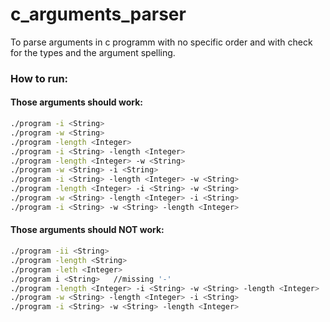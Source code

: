 # c_arguments_parser
To parse arguments in c programm with no specific order and with check for the types and the argument spelling.

<h3>How to run:</h3>
<h4>Those arguments should work:</h4>

```bash
./program -i <String>
./program -w <String>
./program -length <Integer>
./program -i <String> -length <Integer>
./program -length <Integer> -w <String>
./program -w <String> -i <String>
./program -i <String> -length <Integer> -w <String>
./program -length <Integer> -i <String> -w <String>
./program -w <String> -length <Integer> -i <String>
./program -i <String> -w <String> -length <Integer>
```

<h4>Those arguments should NOT work:</h4>

```bash
./program -ii <String>
./program -length <String>
./program -leth <Integer>
./program i <String>   //missing '-'
./program -length <Integer> -i <String> -w <String> -length <Integer>  //duplicated argument
./program -w <String> -length <Integer> -i <String>
./program -i <String> -w <String> -length <Integer>
```

